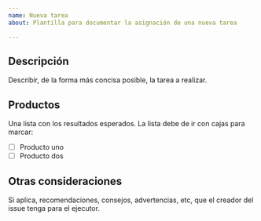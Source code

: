 ```yaml
---
name: Nueva tarea
about: Plantilla para documentar la asignación de una nueva tarea

---
```


## Descripción
Describir, de la forma más concisa posible, la tarea a realizar.

## Productos
Una lista con los resultados esperados. La lista debe de ir con cajas para marcar:
- [ ] Producto uno
- [ ] Producto dos

## Otras consideraciones
Si aplica, recomendaciones, consejos, advertencias, etc, que el creador del issue tenga para el ejecutor.
